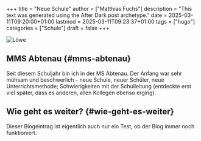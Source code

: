 +++
title = "Neue Schule"
author = ["Matthias Fuchs"]
description = "This text was generated using the After Dark post archetype."
date = 2025-03-11T09:20:00+01:00
lastmod = 2025-03-11T09:23:37+01:00
tags = ["hugo"]
categories = ["Schule"]
draft = false
+++

![Löwe](/purple-gnu.jpg)

## MMS Abtenau {#mms-abtenau}

Seit diesem Schuljahr bin ich in der MS Abtenau. Der Anfang war sehr mühsam und beschwerlich - neue Schule, neuer Schüler, neue Unterrichtsmethode; Schwierigkeiten mit der Schulleitung (entdeckte erst viel später, dass es anderen, allen Kollegen ebenso erging).


## Wie geht es weiter? {#wie-geht-es-weiter}

Dieser Blogeintrag ist eigentlich auch nur ein Test, ob der Blog immer noch funktioniert.

